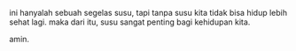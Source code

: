 ini hanyalah sebuah segelas susu, 
tapi tanpa susu kita tidak bisa hidup lebih sehat lagi. maka dari itu, 
susu sangat penting bagi kehidupan kita.

amin.
